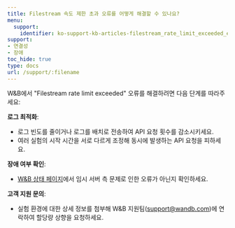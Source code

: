 ```yaml
---
title: Filestream 속도 제한 초과 오류를 어떻게 해결할 수 있나요?
menu:
  support:
    identifier: ko-support-kb-articles-filestream_rate_limit_exceeded_error
support:
- 연결성
- 장애
toc_hide: true
type: docs
url: /support/:filename
---
```


W&B에서 "Filestream rate limit exceeded" 오류를 해결하려면 다음 단계를 따라주세요:

**로그 최적화**:
  - 로그 빈도를 줄이거나 로그를 배치로 전송하여 API 요청 횟수를 감소시키세요.
  - 여러 실험의 시작 시간을 서로 다르게 조정해 동시에 발생하는 API 요청을 피하세요.

**장애 여부 확인**:
  - [W&B 상태 페이지](https://status.wandb.com)에서 임시 서버 측 문제로 인한 오류가 아닌지 확인하세요.

**고객 지원 문의**:
  - 실험 환경에 대한 상세 정보를 첨부해 W&B 지원팀(support@wandb.com)에 연락하여 할당량 상향을 요청하세요.